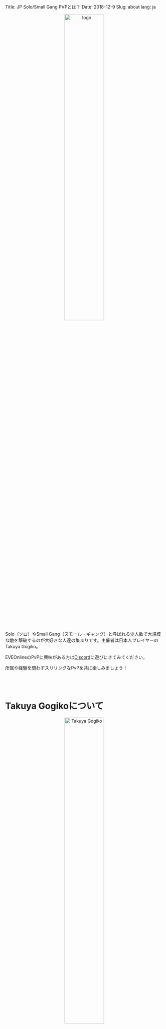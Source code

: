Title: JP Solo/Small Gang PVPとは？
Date: 2018-12-9
Slug: about
lang: ja

<p style="text-align: center;">
<img src="{static}/images/logo.jpg" width="50%" alt="logo">
</p>

Solo（ソロ）やSmall Gang（スモール・ギャング）と呼ばれる少人数で大規模な敵を撃破するのが大好きな人達の集まりです。主催者は日本人プレイヤーのTakuya Gogiko。

EVEOnlineのPvPに興味がある方は[Discord](https://discord.gg/FcYrc47)に遊びにきてみてください。

所属や経験を問わずスリリングなPvPを共に楽しみましょう！
<br /><br /><br /><br />

# Takuya Gogikoについて
<p style="text-align: center;">
<img src="{static}/images/Takuya-Gogiko.jpg" width="50%" alt="Takuya Gogiko">
</p>

## [zKillboard](https://zkillboard.com/character/95235307/)
## [Twitch](https://www.twitch.tv/takuyagogiko)
## [Youtube](https://www.youtube.com/channel/UCLyw5fFzGvuNCz3xA6hHg1A)
## [Twitter](https://twitter.com/Takuya_Gogiko)
<br />
### ※このサイトは許可を貰っていますが、執筆者はTakuyaさん本人ではありません
